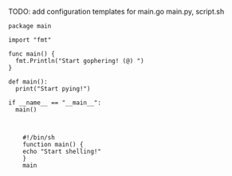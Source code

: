 TODO: add configuration templates for main.go main.py, script.sh

<!-- Golang -->
```
package main 

import "fmt"

func main() {
  fmt.Println("Start gophering! (@) ")
}
```

<!-- Python -->
```
def main(): 
  print("Start pying!")

if __name__ == "__main__":
  main()
```

<!-- Shell -->

```


    #!/bin/sh
    function main() {
    echo "Start shelling!"
    }
    main
  
```